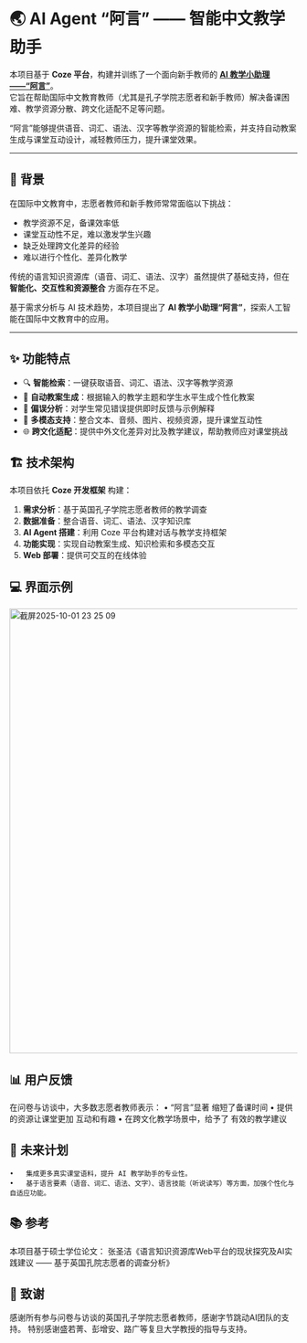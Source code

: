 # 🌏 AI Agent “阿言” —— 智能中文教学助手

本项目基于 **Coze 平台**，构建并训练了一个面向新手教师的 [**AI 教学小助理——“阿言”**](https://www.coze.cn/store/agent/7478999081919103027?bot_id=true&bid=6hna5ul3g5009)。  
它旨在帮助国际中文教育教师（尤其是孔子学院志愿者和新手教师）解决备课困难、教学资源分散、跨文化适配不足等问题。  

“阿言”能够提供语音、词汇、语法、汉字等教学资源的智能检索，并支持自动教案生成与课堂互动设计，减轻教师压力，提升课堂效果。  

---

## 📖 背景
在国际中文教育中，志愿者教师和新手教师常常面临以下挑战：
- 教学资源不足，备课效率低
- 课堂互动性不足，难以激发学生兴趣
- 缺乏处理跨文化差异的经验
- 难以进行个性化、差异化教学

传统的语言知识资源库（语音、词汇、语法、汉字）虽然提供了基础支持，但在 **智能化、交互性和资源整合** 方面存在不足。  

基于需求分析与 AI 技术趋势，本项目提出了 **AI 教学小助理“阿言”**，探索人工智能在国际中文教育中的应用。

---

## ✨ 功能特点
- 🔍 **智能检索**：一键获取语音、词汇、语法、汉字等教学资源  
- 📝 **自动教案生成**：根据输入的教学主题和学生水平生成个性化教案  
- 🧾 **偏误分析**：对学生常见错误提供即时反馈与示例解释  
- 🎨 **多模态支持**：整合文本、音频、图片、视频资源，提升课堂互动性  
- 🌐 **跨文化适配**：提供中外文化差异对比及教学建议，帮助教师应对课堂挑战  

## 🏗️ 技术架构
本项目依托 **Coze 开发框架** 构建：

1. **需求分析**：基于英国孔子学院志愿者教师的教学调查  
2. **数据准备**：整合语音、词汇、语法、汉字知识库  
3. **AI Agent 搭建**：利用 Coze 平台构建对话与教学支持框架  
4. **功能实现**：实现自动教案生成、知识检索和多模态交互  
5. **Web 部署**：提供可交互的在线体验

## 💻 界面示例
<img width="1438" height="779" alt="截屏2025-10-01 23 25 09" src="https://github.com/user-attachments/assets/5b3813ec-5b63-4574-a39f-2b2f103ddf2d" />


## 📊 用户反馈

在问卷与访谈中，大多数志愿者教师表示：
	•	“阿言”显著 缩短了备课时间
	•	提供的资源让课堂更加 互动和有趣
	•	在跨文化教学场景中，给予了 有效的教学建议

## 🚀 未来计划
	•	集成更多真实课堂语料，提升 AI 教学助手的专业性。
	•	基于语言要素（语音、词汇、语法、文字）、语言技能（听说读写）等方面，加强个性化与自适应功能。

## 📚 参考
本项目基于硕士学位论文：
张圣洁《语言知识资源库Web平台的现状探究及AI实践建议 —— 基于英国孔院志愿者的调查分析》

## 🙌 致谢
感谢所有参与问卷与访谈的英国孔子学院志愿者教师，感谢字节跳动AI团队的支持。
特别感谢盛若菁、彭增安、路广等复旦大学教授的指导与支持。

